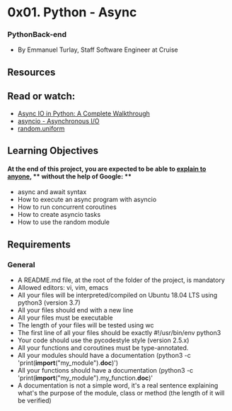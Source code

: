 # 0x01. Python - Async

### PythonBack-end
+ By Emmanuel Turlay, Staff Software Engineer at Cruise
## Resources
## Read or watch:

+ [Async IO in Python: A Complete Walkthrough](https://realpython.com/async-io-python/)
+ [asyncio - Asynchronous I/O](https://docs.python.org/3/library/asyncio.html)
+ [random.uniform](https://docs.python.org/3/library/random.html#random.uniform)

## Learning Objectives

#### At the end of this project, you are expected to be able to [explain to anyone](https://fs.blog/feynman-learning-technique/), ** without the help of Google: **
+ async and await syntax
+ How to execute an async program with asyncio
+ How to run concurrent coroutines
+ How to create asyncio tasks
+ How to use the random module

## Requirements

### General
+ A README.md file, at the root of the folder of the project, is mandatory
+ Allowed editors: vi, vim, emacs
+ All your files will be interpreted/compiled on Ubuntu 18.04 LTS using python3 (version 3.7)
+ All your files should end with a new line
+ All your files must be executable
+ The length of your files will be tested using wc
+ The first line of all your files should be exactly #!/usr/bin/env python3
+ Your code should use the pycodestyle style (version 2.5.x)
+ All your functions and coroutines must be type-annotated.
+ All your modules should have a documentation (python3 -c 'print(__import__("my_module").__doc__)')
+ All your functions should have a documentation (python3 -c 'print(__import__("my_module").my_function.__doc__)'
+ A documentation is not a simple word, it's a real sentence explaining what's the purpose of the module, class or method (the length of 
  it will be verified)
